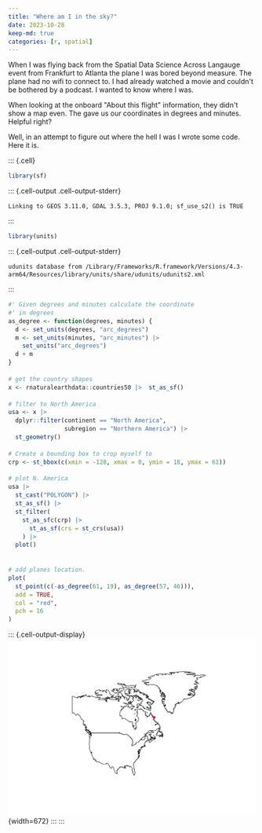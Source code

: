 ```yaml
---
title: "Where am I in the sky?"
date: 2023-10-28
keep-md: true
categories: [r, spatial]
---
```




When I was flying back from the Spatial Data Science Across Langauge event from
Frankfurt to Atlanta the plane I was bored beyond measure. The plane had no 
wifi to connect to. I had already watched a movie and couldn't be bothered by
a podcast. I wanted to know where I was. 

When looking at the onboard "About this flight" information, they didn't show
a map even. The gave us our coordinates in degrees and minutes. Helpful right? 

Well, in an attempt to figure out where the hell I was I wrote some code. Here
it is.


::: {.cell}

```{.r .cell-code}
library(sf)
```

::: {.cell-output .cell-output-stderr}
```
Linking to GEOS 3.11.0, GDAL 3.5.3, PROJ 9.1.0; sf_use_s2() is TRUE
```
:::

```{.r .cell-code}
library(units)
```

::: {.cell-output .cell-output-stderr}
```
udunits database from /Library/Frameworks/R.framework/Versions/4.3-arm64/Resources/library/units/share/udunits/udunits2.xml
```
:::

```{.r .cell-code}
#' Given degrees and minutes calculate the coordinate
#' in degrees
as_degree <- function(degrees, minutes) {
  d <- set_units(degrees, "arc_degrees")
  m <- set_units(minutes, "arc_minutes") |> 
    set_units("arc_degrees")
  d + m
}

# get the country shapes
x <- rnaturalearthdata::countries50 |>  st_as_sf() 

# filter to North America
usa <- x |> 
  dplyr::filter(continent == "North America", 
                subregion == "Northern America") |> 
  st_geometry() 

# Create a bounding box to crop myself to 
crp <- st_bbox(c(xmin = -128, xmax = 0, ymin = 18, ymax = 61))

# plot N. America
usa |> 
  st_cast("POLYGON") |> 
  st_as_sf() |> 
  st_filter(
    st_as_sfc(crp) |> 
      st_as_sf(crs = st_crs(usa))
    ) |>
  plot()


# add planes location.
plot(
  st_point(c(-as_degree(61, 19), as_degree(57, 46))),
  add = TRUE,
  col = "red",
  pch = 16
)
```

::: {.cell-output-display}
![](index_files/figure-html/unnamed-chunk-1-1.png){width=672}
:::
:::
